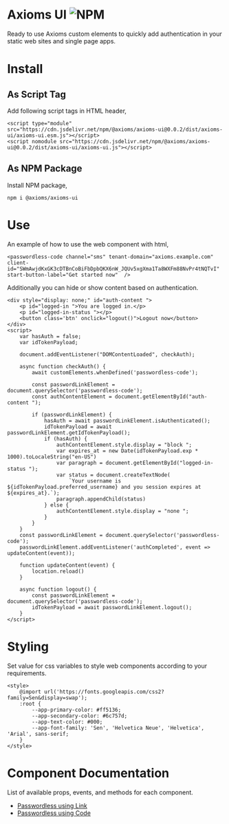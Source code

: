 # Axioms UI ![NPM](https://img.shields.io/npm/v/@axioms/axioms-ui?style=flat-square)
Ready to use Axioms custom elements to quickly add authentication in your static web sites and single page apps.


# Install

## As Script Tag
Add following script tags in HTML header,

```
<script type="module" src="https://cdn.jsdelivr.net/npm/@axioms/axioms-ui@0.0.2/dist/axioms-ui/axioms-ui.esm.js"></script>
<script nomodule src="https://cdn.jsdelivr.net/npm/@axioms/axioms-ui@0.0.2/dist/axioms-ui/axioms-ui.js"></script>
```

## As NPM Package
Install NPM package,

```
npm i @axioms/axioms-ui
```

# Use
An example of how to use the web component with html,

```
<passwordless-code channel="sms" tenant-domain="axioms.example.com" client-id="SWmAwjdKxGK3cDTBnCoBiFbDpbQKX6nW_JQUv5xgXma1Ta8WXFm88NvPr4tNQTvI" start-button-label="Get started now"  />
```

Additionally you can hide or show content based on authentication.

```
<div style="display: none;" id="auth-content ">
    <p id="logged-in ">You are logged in.</p>
    <p id="logged-in-status "></p>
    <button class='btn' onclick="logout()">Logout now</button>
</div>
<script>
    var hasAuth = false;
    var idTokenPayload;

    document.addEventListener("DOMContentLoaded", checkAuth);

    async function checkAuth() {
        await customElements.whenDefined('passwordless-code');

        const passwordLinkElement = document.querySelector('passwordless-code');
        const authContentElement = document.getElementById("auth-content ");

        if (passwordLinkElement) {
            hasAuth = await passwordLinkElement.isAuthenticated();
            idTokenPayload = await passwordLinkElement.getIdTokenPayload();
            if (hasAuth) {
                authContentElement.style.display = "block ";
                var expires_at = new Date(idTokenPayload.exp * 1000).toLocaleString("en-US")
                var paragraph = document.getElementById("logged-in-status ");
                var status = document.createTextNode(
                    `Your username is ${idTokenPayload.preferred_username} and you session expires at ${expires_at}.`);
                paragraph.appendChild(status)
            } else {
                authContentElement.style.display = "none ";
            }
        }
    }
    const passwordLinkElement = document.querySelector('passwordless-code');
    passwordLinkElement.addEventListener('authCompleted', event => updateContent(event));

    function updateContent(event) {
        location.reload()
    }

    async function logout() {
        const passwordLinkElement = document.querySelector('passwordless-code');
        idTokenPayload = await passwordLinkElement.logout();
    }
</script>
```

# Styling
Set value for css variables to style web components according to your requirements.

```
<style>
    @import url('https://fonts.googleapis.com/css2?family=Sen&display=swap');
    :root {
        --app-primary-color: #ff5136;
        --app-secondary-color: #6c757d;
        --app-text-color: #000;
        --app-font-family: 'Sen', 'Helvetica Neue', 'Helvetica', 'Arial', sans-serif;
    }
</style>
```

# Component Documentation
List of available props, events, and methods for each component.

- [Passwordless using Link](../src/../axioms-ui/src/components/passwordless-link/readme.md)
- [Passwordless using Code](../src/../axioms-ui/src/components/passwordless-code/readme.md)